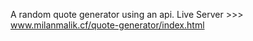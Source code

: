 A random quote generator using an api. 
Live Server >>> www.milanmalik.cf/quote-generator/index.html

